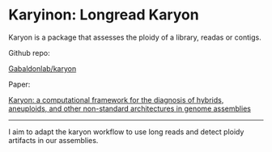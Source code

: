 # Karyinon: Longread Karyon

Karyon is a package that assesses the ploidy of a library, readas or contigs.

Github repo: 

[Gabaldonlab/karyon](https://github.com/Gabaldonlab/karyon)

Paper: 

[Karyon: a computational framework for the diagnosis of hybrids, aneuploids, and other non-standard architectures in genome assemblies](https://www.biorxiv.org/content/10.1101/2021.05.23.445324v1?rss=1)

---

I aim to adapt the karyon workflow to use long reads and detect ploidy artifacts in our assemblies.

